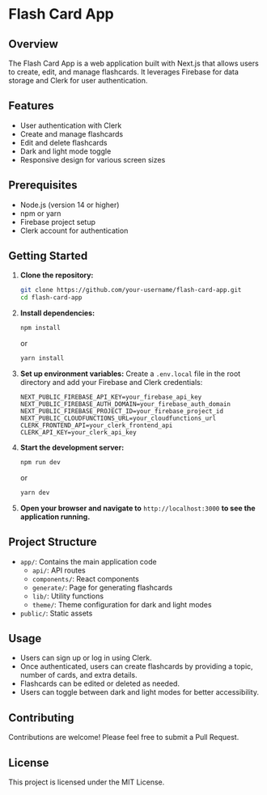 # Flash Card App

## Overview
The Flash Card App is a web application built with Next.js that allows users to create, edit, and manage flashcards. It leverages Firebase for data storage and Clerk for user authentication.

## Features
- User authentication with Clerk
- Create and manage flashcards
- Edit and delete flashcards
- Dark and light mode toggle
- Responsive design for various screen sizes

## Prerequisites
- Node.js (version 14 or higher)
- npm or yarn
- Firebase project setup
- Clerk account for authentication

## Getting Started

1. **Clone the repository:**
   ```bash
   git clone https://github.com/your-username/flash-card-app.git
   cd flash-card-app
   ```

2. **Install dependencies:**
   ```bash
   npm install
   ```
   or
   ```bash
   yarn install
   ```

3. **Set up environment variables:**
   Create a `.env.local` file in the root directory and add your Firebase and Clerk credentials:
   ```plaintext
   NEXT_PUBLIC_FIREBASE_API_KEY=your_firebase_api_key
   NEXT_PUBLIC_FIREBASE_AUTH_DOMAIN=your_firebase_auth_domain
   NEXT_PUBLIC_FIREBASE_PROJECT_ID=your_firebase_project_id
   NEXT_PUBLIC_CLOUDFUNCTIONS_URL=your_cloudfunctions_url
   CLERK_FRONTEND_API=your_clerk_frontend_api
   CLERK_API_KEY=your_clerk_api_key
   ```

4. **Start the development server:**
   ```bash
   npm run dev
   ```
   or
   ```bash
   yarn dev
   ```

5. **Open your browser and navigate to** `http://localhost:3000` **to see the application running.**

## Project Structure
- `app/`: Contains the main application code
  - `api/`: API routes
  - `components/`: React components
  - `generate/`: Page for generating flashcards
  - `lib/`: Utility functions
  - `theme/`: Theme configuration for dark and light modes
- `public/`: Static assets

## Usage
- Users can sign up or log in using Clerk.
- Once authenticated, users can create flashcards by providing a topic, number of cards, and extra details.
- Flashcards can be edited or deleted as needed.
- Users can toggle between dark and light modes for better accessibility.

## Contributing
Contributions are welcome! Please feel free to submit a Pull Request.

## License
This project is licensed under the MIT License.
